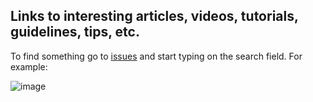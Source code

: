 ## Links to interesting articles, videos, tutorials, guidelines, tips, etc.

To find something go to [issues](https://github.com/forestgeo/learn/issues) and start typing on the search field. For example:

![image](https://user-images.githubusercontent.com/5856545/41822578-e62383a6-77bf-11e8-8eef-a7d7531f644c.png)
